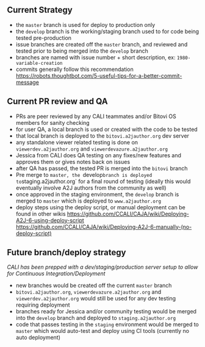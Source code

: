 ## Current Strategy
* the `master` branch is used for deploy to production only
* the `develop` branch is the working/staging branch used to for code being tested pre-production
* issue branches are created off the `master` branch, and reviewed and tested prior to being merged into the `develop` branch
* branches are named with issue number + short description, ex: `1980-variable-creation`
* commits generally follow this recommendation https://robots.thoughtbot.com/5-useful-tips-for-a-better-commit-message

## Current PR review and QA
* PRs are peer reviewed by any CALI teammates and/or Bitovi OS members for sanity checking
* for user QA, a local branch is used or created with the code to be tested
* that local branch is deployed to the `bitovi.a2jauthor.org` dev server
* any standalone viewer related testing is done on `viewerdev.a2jauthor.org` and `viewerdevazure.a2jauthor.org`
* Jessica from CALI does QA testing on any fixes/new features and approves them or gives notes back on issues
* after QA has passed, the tested PR is merged into the `bitovi` branch
* Pre merge to `master, the `develop` branch is deployed to `staging.a2jauthor.org` for a final round of testing (ideally this would eventually involve A2J authors from the community as well)
* once approved in the staging environment, the `develop` branch is merged to `master` which is deployed to `www.a2jauthor.org`
* deploy steps using the deploy script, or manual deployment can be found in other wikis
   https://github.com/CCALI/CAJA/wiki/Deploying-A2J-6-using-deploy-script
   https://github.com/CCALI/CAJA/wiki/Deploying-A2J-6-manually-(no-deploy-script)

## Future branch/deploy strategy
_CALI has been prepped with a dev/staging/production server setup to allow for Continuous Integration/Deployment_
* new branches would be created off the current `master` branch
* `bitovi.a2jauthor.org`, `viewerdevazure.a2jauthor.org` and `viewerdev.a2jauthor.org` would still be used for any dev testing requiring deployment
* branches ready for Jessica and/or community testing would be merged into the `develop` branch and deployed to `staging.a2jauthor.org`
* code that passes testing in the `staging` environment would be merged to `master` which would auto-test and deploy using CI tools (currently no auto deployment)
